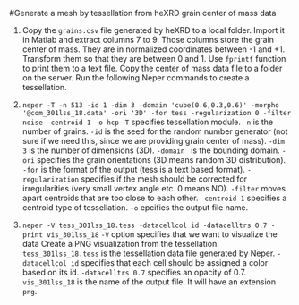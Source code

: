 #Generate a mesh by tessellation from heXRD grain center of mass data

1. Copy the `grains.csv` file generated by heXRD to a local folder. Import it in Matlab and extract 
columns 7 to 9. Those columns store the grain center of mass. They are in normalized
coordinates between -1 and +1. Transform them so that they are between 0 and 1. Use
`fprintf` function to print them to a text file. Copy the center of mass data file
to a folder on the server. Run the following Neper commands to create a tessellation.

2. `neper -T -n 513 -id 1 -dim 3 -domain 'cube(0.6,0.3,0.6)' -morpho '@com_301lss_18.data' -ori '3D' -for tess -regularization 0 -filter noise -centroid 1 -o hcp`
`-T` specifies tessellation module.
`-n` is the number of grains. `-id` is the seed for the random number generator (not sure if we need this, since we are providing
grain center of mass). `-dim 3` is the number of dimensions (3D). `-domain ` is the bounding domain.
`-ori` specifies the grain orientations (3D means random 3D distribution). `-for`
is the format of the output (tess is a text based format). `-regularization` specifies
if the mesh should be corrected for irregularities (very small vertex angle etc. 0 means NO).
`-filter` moves apart centroids that are too close to each other. `-centroid 1` specifies
a centroid type of tessellation. `-o` epcifies the output file name.


3. `neper -V tess_301lss_18.tess -datacellcol id -datacelltrs 0.7 -print vis_301lss_18`
`-V` option specifies that we want to visualize the data
Create a PNG visualization from the tessellation. `tess_301lss_18.tess` is the tessellation data file
generated by Neper. `-datacellcol id` specifies that each cell should be assigned a color based on
its id. `-datacelltrs 0.7` specifies an opacity of 0.7. `vis_301lss_18` is the name of the
output file. It will have an extension `png`.



